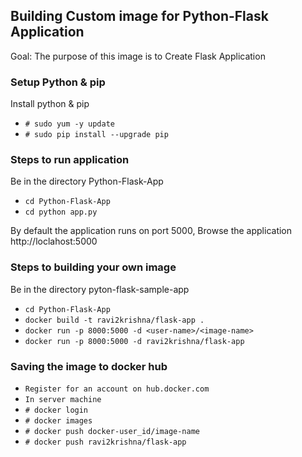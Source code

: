 ## Building Custom image for Python-Flask Application

Goal: The purpose of this image is to Create Flask Application

### Setup Python & pip

Install python & pip
- `# sudo yum -y update`
- `# sudo pip install --upgrade pip`      

### Steps to run application

Be in the directory Python-Flask-App
- `cd Python-Flask-App`
- `cd python app.py`

By default the application runs on port 5000, Browse the application http://loclahost:5000

### Steps to building your own image

Be in the directory pyton-flask-sample-app
- `cd Python-Flask-App`
- `docker build -t ravi2krishna/flask-app .`
- `docker run -p 8000:5000 -d <user-name>/<image-name>`
- `docker run -p 8000:5000 -d ravi2krishna/flask-app`

### Saving the image to docker hub
- `Register for an account on hub.docker.com`
- `In server machine`
- `# docker login`
- `# docker images`      
- `# docker push docker-user_id/image-name`
- `# docker push ravi2krishna/flask-app`

        
        
        

        
